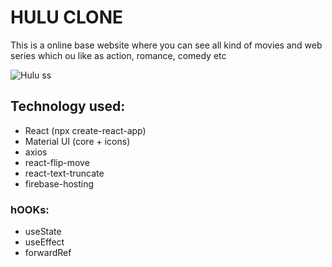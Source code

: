 # HULU CLONE
This is a online base website where you can see all kind of movies and web series which ou like as action, romance, comedy etc
 
<img src="https://i.ibb.co/RvQh2vS/screencapture-localhost-3000-2020-12-04-02-17-48.png" alt="Hulu ss" />


## Technology used: 
- React (npx create-react-app)
- Material UI (core + icons)
- axios
- react-flip-move
- react-text-truncate
- firebase-hosting

### hOOKs:
- useState
- useEffect
- forwardRef
